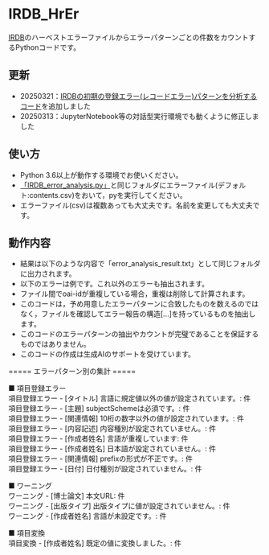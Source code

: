 # IRDB_HrEr
[IRDB](https://irdb.nii.ac.jp/)のハーベストエラーファイルからエラーパターンごとの件数をカウントするPythonコードです。

## 更新
- 20250321：[IRDBの初期の登録エラー(レコードエラー)パターンを分析するコード](https://github.com/hellboy84/IRDB_HrEr/blob/main/IRDB_error_analysis_recorderror.py)を追加しました
- 20250313：JupyterNotebook等の対話型実行環境でも動くように修正しました

## 使い方
- Python 3.6以上が動作する環境でお使いください。
- [「IRDB_error_analysis.py」](https://github.com/hellboy84/IRDB_HrEr/blob/main/IRDB_error_analysis.py)と同じフォルダにエラーファイル(デフォルト:contents.csv)をおいて，pyを実行してください。
- エラーファイル(csv)は複数あっても大丈夫です。名前を変更しても大丈夫です。

## 動作内容
- 結果は以下のような内容で「error_analysis_result.txt」として同じフォルダに出力されます。
- 以下のエラーは例です。これ以外のエラーも抽出されます。
- ファイル間でoai-idが重複している場合，重複は削除して計算されます。
- このコードは，予め用意したエラーパターンに合致したものを数えるのではなく，ファイルを確認してエラー報告の構造[...]を持っているものを抽出します。
- このコードのエラーパターンの抽出やカウントが完璧であることを保証するものではありません。
- このコードの作成は生成AIのサポートを受けています。

===== エラーパターン別の集計 =====    
    
■ 項目登録エラー  
項目登録エラー - [タイトル] 言語に規定値以外の値が設定されています。: 件  
項目登録エラー - [主題] subjectSchemeは必須です。: 件  
項目登録エラー - [関連情報] 10桁の数字以外の値が設定されています。: 件  
項目登録エラー - [内容記述] 内容種別が設定されていません。: 件  
項目登録エラー - [作成者姓名] 言語が重複しています: 件  
項目登録エラー - [作成者姓名] 日本語が設定されていません。: 件  
項目登録エラー - [関連情報] prefixの形式が不正です。: 件  
項目登録エラー - [日付] 日付種別が設定されていません。: 件  
  
■ ワーニング  
ワーニング - [博士論文] 本文URL: 件  
ワーニング - [出版タイプ] 出版タイプに値が設定されていません。: 件  
ワーニング - [作成者姓名] 言語が未設定です。: 件  
  
■ 項目変換  
項目変換 - [作成者姓名] 既定の値に変換しました。: 件  

